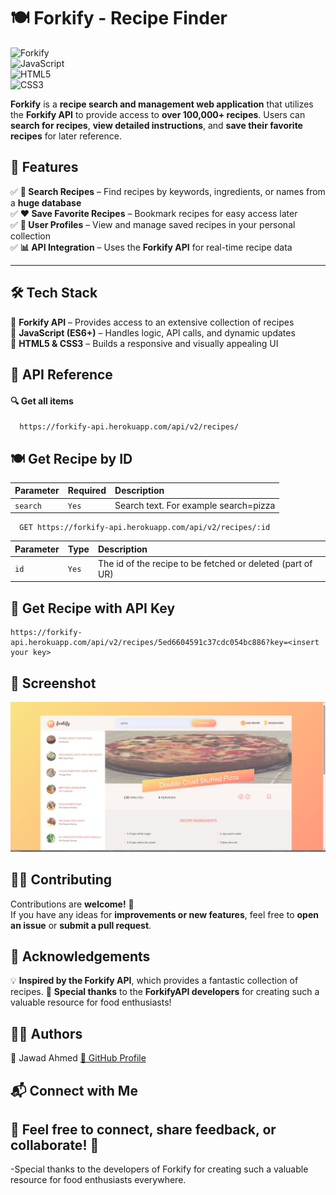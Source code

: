 # 🍽️ Forkify - Recipe Finder  

![Forkify](https://img.shields.io/badge/Forkify-API-blue?style=for-the-badge)  
![JavaScript](https://img.shields.io/badge/JavaScript-ES6+-yellow?style=for-the-badge&logo=javascript)  
![HTML5](https://img.shields.io/badge/HTML5-orange?style=for-the-badge&logo=html5)  
![CSS3](https://img.shields.io/badge/CSS3-blue?style=for-the-badge&logo=css3)  

**Forkify** is a **recipe search and management web application** that utilizes the **Forkify API** to provide access to **over 100,000+ recipes**. Users can **search for recipes**, **view detailed instructions**, and **save their favorite recipes** for later reference.  

## 🚀 Features  
✅ **🔎 Search Recipes** – Find recipes by keywords, ingredients, or names from a **huge database**  
✅ **❤️ Save Favorite Recipes** – Bookmark recipes for easy access later  
✅ **📁 User Profiles** – View and manage saved recipes in your personal collection  
✅ **📊 API Integration** – Uses the **Forkify API** for real-time recipe data  

---

## 🛠️ Tech Stack  

🔹 **Forkify API** – Provides access to an extensive collection of recipes  
🔹 **JavaScript (ES6+)** – Handles logic, API calls, and dynamic updates  
🔹 **HTML5 & CSS3** – Builds a responsive and visually appealing UI  


## 🔗 API Reference

#### 🔍 Get all items

```http
  https://forkify-api.herokuapp.com/api/v2/recipes/
```
## 🍽️ Get Recipe by ID  

| Parameter | Required     | Description                |
| :-------- | :------- | :------------------------- |
| `search` | `Yes` | Search text. For example search=pizza|


```http
  GET https://forkify-api.herokuapp.com/api/v2/recipes/:id
```

| Parameter | Type     | Description                       |
| :-------- | :------- | :-------------------------------- |
| `id`      | `Yes` | The id of the recipe to be fetched or deleted (part of UR) |

## 🔑 Get Recipe with API Key
```http
https://forkify-api.herokuapp.com/api/v2/recipes/5ed6604591c37cdc054bc886?key=<insert your key>
```
## 📸 Screenshot

![Screenshot 2025-01-17 123930](https://github.com/JawadAhmed1402/Forkify/blob/main/Screenshot.jpeg)

## 👨‍💻 Contributing

Contributions are **welcome!** 🚀   
If you have any ideas for **improvements or new features**, feel free to **open an issue** or **submit a pull request**.


## 🙌 Acknowledgements
💡 **Inspired by the Forkify API**, which provides a fantastic collection of recipes.
🎉 **Special thanks** to the **ForkifyAPI developers** for creating such a valuable resource for food enthusiasts!



## 🧑‍💻 Authors
👤 Jawad Ahmed
[🔗 GitHub Profile](https://github.com/JawadAhmed1402/)



## 📬 Connect with Me



## 💬 Feel free to connect, share feedback, or collaborate! 🚀

-Special thanks to the developers of Forkify for creating such a valuable resource for food enthusiasts everywhere.
